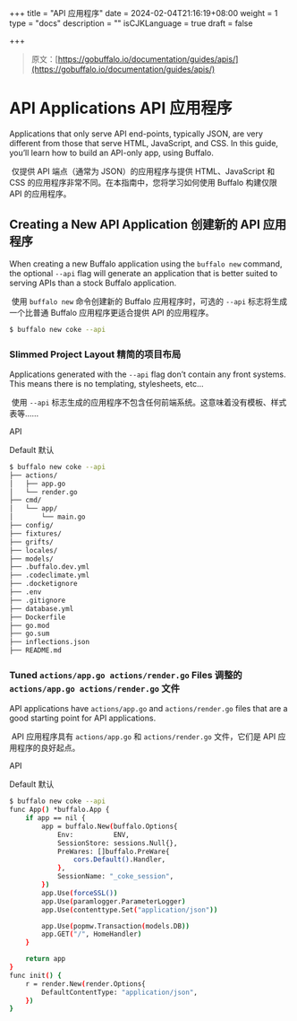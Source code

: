 +++
title = "API 应用程序"
date = 2024-02-04T21:16:19+08:00
weight = 1
type = "docs"
description = ""
isCJKLanguage = true
draft = false

+++

> 原文：[https://gobuffalo.io/documentation/guides/apis/](https://gobuffalo.io/documentation/guides/apis/)

# API Applications API 应用程序 

Applications that only serve API end-points, typically JSON, are very different from those that serve HTML, JavaScript, and CSS. In this guide, you’ll learn how to build an API-only app, using Buffalo.

​	仅提供 API 端点（通常为 JSON）的应用程序与提供 HTML、JavaScript 和 CSS 的应用程序非常不同。在本指南中，您将学习如何使用 Buffalo 构建仅限 API 的应用程序。

## Creating a New API Application 创建新的 API 应用程序 

When creating a new Buffalo application using the `buffalo new` command, the optional `--api` flag will generate an application that is better suited to serving APIs than a stock Buffalo application.

​	使用 `buffalo new` 命令创建新的 Buffalo 应用程序时，可选的 `--api` 标志将生成一个比普通 Buffalo 应用程序更适合提供 API 的应用程序。

```bash
$ buffalo new coke --api
```

### Slimmed Project Layout 精简的项目布局 

Applications generated with the `--api` flag don’t contain any front systems. This means there is no templating, stylesheets, etc…

​	使用 `--api` 标志生成的应用程序不包含任何前端系统。这意味着没有模板、样式表等……

API

Default 默认

```bash
$ buffalo new coke --api
├── actions/
│	├── app.go
│	└── render.go
├── cmd/
│	└── app/
│		└── main.go
├── config/
├── fixtures/
├── grifts/
├── locales/
├── models/
├── .buffalo.dev.yml
├── .codeclimate.yml
├── .docketignore
├── .env
├── .gitignore
├── database.yml
├── Dockerfile
├── go.mod
├── go.sum
├── inflections.json
├── README.md
```

### Tuned `actions/app.go actions/render.go` Files 调整的 `actions/app.go actions/render.go` 文件 

API applications have `actions/app.go` and `actions/render.go` files that are a good starting point for API applications.

​	API 应用程序具有 `actions/app.go` 和 `actions/render.go` 文件，它们是 API 应用程序的良好起点。

API

Default 默认

```bash
$ buffalo new coke --api
func App() *buffalo.App {
	if app == nil {
		app = buffalo.New(buffalo.Options{
			Env:          ENV,
			SessionStore: sessions.Null{},
			PreWares: []buffalo.PreWare{
				cors.Default().Handler,
			},
			SessionName: "_coke_session",
		})
		app.Use(forceSSL())
		app.Use(paramlogger.ParameterLogger)
		app.Use(contenttype.Set("application/json"))

		app.Use(popmw.Transaction(models.DB))
		app.GET("/", HomeHandler)
	}

	return app
}
func init() {
	r = render.New(render.Options{
		DefaultContentType: "application/json",
	})
}
```